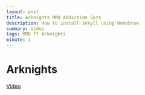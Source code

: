 ```yaml
---
layout: post
title: Arknights MMD Addiction Sora
description: How to install Jekyll using Homebrew
summary: Video
tags: MMD YT Arknights
minute: 1
---
```

# Arknights 
<a href="https://exile1201.github.io/blog/site/mmd1.html?v=LoKDjd26c" target="_new">Video</a>
